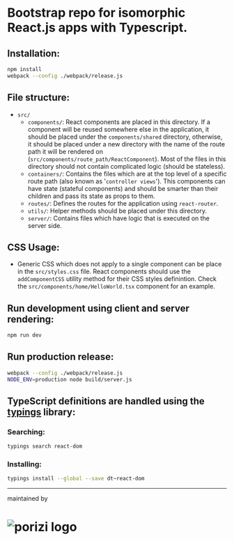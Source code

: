 # Bootstrap repo for isomorphic React.js apps with Typescript.

## Installation:
``` bash
npm install
webpack --config ./webpack/release.js
```

## File structure:
  - ``src/``
    - ``components/``: React components are placed in this directory. If a component will be reused somewhere else in the application, it should be placed under the ``components/shared`` directory, otherwise, it should be placed under a new directory with the name of the route path it will be rendered on (``src/components/route_path/ReactComponent``). Most of the files in this directory should not contain complicated logic (should be stateless).
    - ``containers/``: Contains the files which are at the top level of a specific route path (also known as '``controller views``'). This components can have state (stateful components) and should be smarter than their children and pass its state as props to them.
    - ``routes/``: Defines the routes for the application using ``react-router``.
    - ``utils/``: Helper methods should be placed under this directory.
    - ``server/``: Contains files which have logic that is executed on the server side.

## CSS Usage:
  - Generic CSS which does not apply to a single component can be place in the ``src/styles.css`` file. React components should use the ``addComponentCSS`` utility method for their CSS styles definintion. Check the ``src/components/home/HelloWorld.tsx`` component for an example.

## Run development using client and server rendering:
``` bash
npm run dev
```

## Run production release:
``` bash
webpack --config ./webpack/release.js
NODE_ENV=production node build/server.js
```

## TypeScript definitions are handled using the [typings](https://github.com/typings/typings) library:

### Searching:
``` bash
typings search react-dom
```
### Installing:
``` bash
typings install --global --save dt~react-dom
```

---
maintained by

![porizi logo](http://porizi.com/porizi-logo-horizontal-h50.png "Porizi Technologies")
=======
